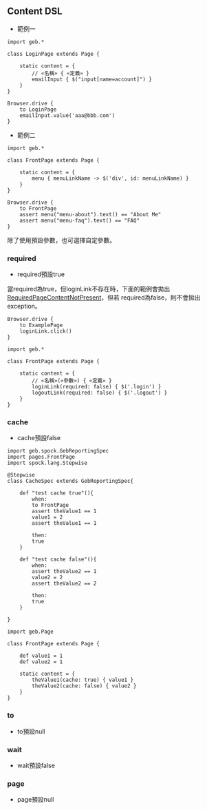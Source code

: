 ## Content DSL
* 範例一

```
import geb.*

class LoginPage extends Page {

    static content = {
        // «名稱» { «定義» }
        emailInput { $("input[name=account]") }
    }
}
```

```
Browser.drive {
    to LoginPage
    emailInput.value('aaa@bbb.com')
}
```
* 範例二

```
import geb.*

class FrontPage extends Page {

    static content = {
        menu { menuLinkName -> $('div', id: menuLinkName) }
    }
}
```

```
Browser.drive {
    to FrontPage
    assert menu("menu-about").text() == "About Me"
    assert menu("menu-faq").text() == "FAQ"
}
```

除了使用預設參數，也可選擇自定參數。

### required
* required預設true

當required為true，但loginLink不存在時，下面的範例會拋出[RequiredPageContentNotPresent](http://www.gebish.org/manual/current/api/geb/error/RequiredPageContentNotPresent.html)，但若
required為false，則不會拋出exception。

```
Browser.drive {
    to ExamplePage
    loginLink.click()
}
```
```
import geb.*

class FrontPage extends Page {

    static content = {
        // «名稱»(«參數») { «定義» }
        loginLink(required: false) { $('.login') }
        logoutLink(required: false) { $('.logout') }
    }
}
```
### cache
* cache預設false

```
import geb.spock.GebReportingSpec
import pages.FrontPage
import spock.lang.Stepwise

@Stepwise
class CacheSpec extends GebReportingSpec{

    def "test cache true"(){
        when:
        to FrontPage
        assert theValue1 == 1
        value1 = 2
        assert theValue1 == 1

        then:
        true
    }

    def "test cache false"(){
        when:
        assert theValue2 == 1
        value2 = 2
        assert theValue2 == 2

        then:
        true
    }

}

```

```
import geb.Page

class FrontPage extends Page {

    def value1 = 1
    def value2 = 1

    static content = {
        theValue1(cache: true) { value1 }
        theValue2(cache: false) { value2 }
    }
}
```

### to
* to預設null

### wait
* wait預設false

### page
* page預設null
